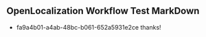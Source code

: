 ## OpenLocalization Workflow Test MarkDown
* fa9a4b01-a4ab-48bc-b061-652a5931e2ce thanks!

<!--HONumber=Sep16_HO1-->


